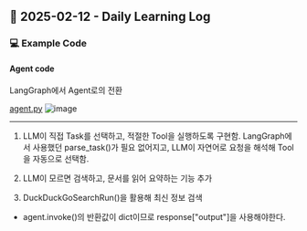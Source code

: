 ## 📅 2025-02-12 - Daily Learning Log

### 💻 Example Code 

#### Agent code
LangGraph에서 Agent로의 전환

[agent.py](./agent.py)
![image](https://github.com/user-attachments/assets/cc14f5f0-fd91-47e9-958a-99d169d98032)

---

1. LLM이 직접 Task를 선택하고, 적절한 Tool을 실행하도록 구현함.
LangGraph에서 사용했던 parse_task()가 필요 없어지고, LLM이 자연어로 요청을 해석해 Tool을 자동으로 선택함.

2. LLM이 모르면 검색하고, 문서를 읽어 요약하는 기능 추가
3. DuckDuckGoSearchRun()을 활용해 최신 정보 검색

* agent.invoke()의 반환값이 dict이므로 response["output"]을 사용해야한다.
